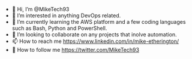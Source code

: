 - 👋 Hi, I’m @MikeTech93
- 👀 I’m interested in anything DevOps related.
- 🌱 I’m currently learning the AWS platform and a few coding languages such as Bash, Python and PowerShell.
- 💞️ I’m looking to collaborate on any projects that inolve automation.
- 📫 How to reach me https://www.linkedin.com/in/mike-etherington/
- 🤵 How to follow me https://twitter.com/MikeTech93

<!---
MikeTech93/MikeTech93 is a ✨ special ✨ repository because its `README.md` (this file) appears on your GitHub profile.
You can click the Preview link to take a look at your changes.
--->
